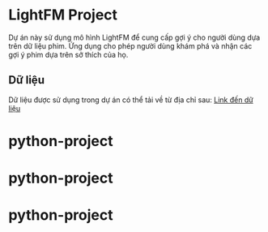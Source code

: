 # LightFM Project

Dự án này sử dụng mô hình LightFM để cung cấp gợi ý cho người dùng dựa trên dữ liệu phim. Ứng dụng cho phép người dùng khám phá và nhận các gợi ý phim dựa trên sở thích của họ.

## Dữ liệu

Dữ liệu được sử dụng trong dự án có thể tải về từ địa chỉ sau:
[Link đến dữ liệu](https://studenthcmusedu-my.sharepoint.com/:f:/g/personal/22110158_student_hcmus_edu_vn/Ev5OJGCfJRlHs2KyH_vTbvkBpFNXkX5o8Lj0nYt4f_p8Ug?e=zfgv5d)





# python-project
# python-project
# python-project
